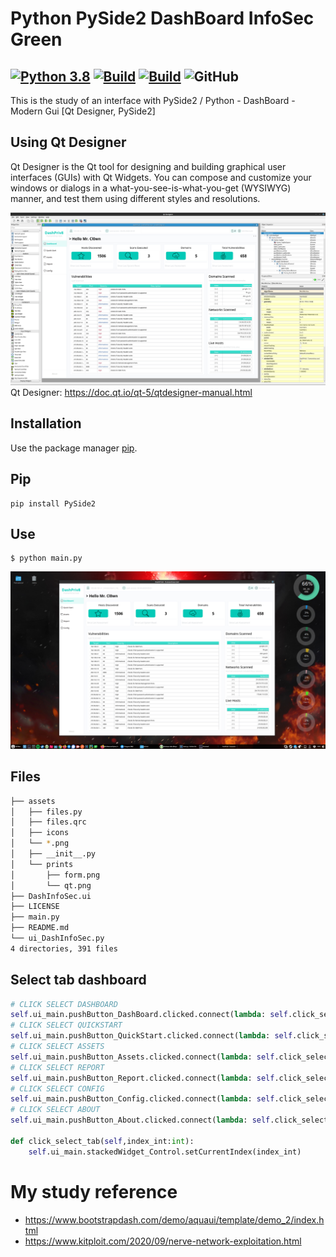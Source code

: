 # Python PySide2 DashBoard InfoSec Green

[![Python 3.8](https://img.shields.io/badge/python-3.7-yellow.svg)](https://www.python.org/)
[![Build](https://img.shields.io/badge/Supported_OS-Linux-orange.svg)]()
[![Build](https://img.shields.io/badge/Supported_OS-Mac-orange.svg)]()
![GitHub](https://img.shields.io/github/license/MrCl0wnLab/SenderMailgunPython?color=blue)
--
This is the study of an interface with PySide2 /
Python - DashBoard - Modern Gui [Qt Designer, PySide2] 

## Using Qt Designer
Qt Designer is the Qt tool for designing and building graphical user interfaces (GUIs) with Qt Widgets. You can compose and customize your windows or dialogs in a what-you-see-is-what-you-get (WYSIWYG) manner, and test them using different styles and resolutions.

![Screenshot](assets/prints/qt.png)
Qt Designer: https://doc.qt.io/qt-5/qtdesigner-manual.html
## Installation
Use the package manager [pip](https://pip.pypa.io/en/stable/).
## Pip

```
pip install PySide2
```
## Use
```
$ python main.py
```
![Screenshot](assets/prints/form.png)
## Files
```bash
├── assets
│   ├── files.py
│   ├── files.qrc
│   ├── icons
│   └── *.png
│   ├── __init__.py
│   └── prints
│       ├── form.png
│       └── qt.png
├── DashInfoSec.ui
├── LICENSE
├── main.py
├── README.md
└── ui_DashInfoSec.py
4 directories, 391 files
```

## Select tab dashboard
```python
# CLICK SELECT DASHBOARD
self.ui_main.pushButton_DashBoard.clicked.connect(lambda: self.click_select_tab(0))
# CLICK SELECT QUICKSTART
self.ui_main.pushButton_QuickStart.clicked.connect(lambda: self.click_select_tab(1))
# CLICK SELECT ASSETS
self.ui_main.pushButton_Assets.clicked.connect(lambda: self.click_select_tab(2))
# CLICK SELECT REPORT
self.ui_main.pushButton_Report.clicked.connect(lambda: self.click_select_tab(3))
# CLICK SELECT CONFIG
self.ui_main.pushButton_Config.clicked.connect(lambda: self.click_select_tab(4))
# CLICK SELECT ABOUT
self.ui_main.pushButton_About.clicked.connect(lambda: self.click_select_tab(5))

def click_select_tab(self,index_int:int):
    self.ui_main.stackedWidget_Control.setCurrentIndex(index_int)
```
# My study reference
- https://www.bootstrapdash.com/demo/aquaui/template/demo_2/index.html
- https://www.kitploit.com/2020/09/nerve-network-exploitation.html


